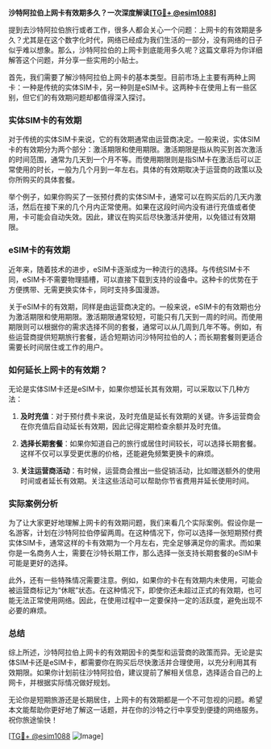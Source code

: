 **沙特阿拉伯上网卡有效期多久？一次深度解读[[TG💪+ @esim1088](https://t.me/s/esim1088)]**

提到去沙特阿拉伯旅行或者工作，很多人都会关心一个问题：上网卡的有效期是多久？尤其是在这个数字化时代，网络已经成为我们生活的一部分，没有网络的日子似乎难以想象。那么，沙特阿拉伯的上网卡到底能用多久呢？这篇文章将为你详细解答这个问题，并分享一些实用的小贴士。

首先，我们需要了解沙特阿拉伯上网卡的基本类型。目前市场上主要有两种上网卡：一种是传统的实体SIM卡，另一种则是eSIM卡。这两种卡在使用上有一些区别，但它们的有效期问题却都值得深入探讨。

### 实体SIM卡的有效期

对于传统的实体SIM卡来说，它的有效期通常由运营商决定。一般来说，实体SIM卡的有效期分为两个部分：激活期限和使用期限。激活期限是指从购买到首次激活的时间范围，通常为几天到一个月不等。而使用期限则是指SIM卡在激活后可以正常使用的时长，一般为几个月到一年左右。具体的有效期取决于运营商的政策以及你所购买的具体套餐。

举个例子，如果你购买了一张预付费的实体SIM卡，通常可以在购买后的几天内激活，然后在接下来的几个月内正常使用。如果在这段时间内没有进行充值或者使用，卡可能会自动失效。因此，建议在购买后尽快激活并使用，以免错过有效期限。

### eSIM卡的有效期

近年来，随着技术的进步，eSIM卡逐渐成为一种流行的选择。与传统SIM卡不同，eSIM卡不需要物理插槽，可以直接下载到支持的设备中。这种卡的优势在于方便携带、无需更换实体卡，同时支持多国漫游。

关于eSIM卡的有效期，同样是由运营商决定的。一般来说，eSIM卡的有效期也分为激活期限和使用期限。激活期限通常较短，可能只有几天到一周的时间。而使用期限则可以根据你的需求选择不同的套餐，通常可以从几周到几年不等。例如，有些运营商提供短期旅行套餐，适合短期访问沙特阿拉伯的人；而长期套餐则更适合需要长时间居住或工作的用户。

### 如何延长上网卡的有效期？

无论是实体SIM卡还是eSIM卡，如果你想延长其有效期，可以采取以下几种方法：

1. **及时充值**：对于预付费卡来说，及时充值是延长有效期的关键。许多运营商会在你充值后自动延长有效期，因此记得定期检查余额并及时充值。

2. **选择长期套餐**：如果你知道自己的旅行或居住时间较长，可以选择长期套餐。这样不仅可以享受更优惠的价格，还能避免频繁更换卡的麻烦。

3. **关注运营商活动**：有时候，运营商会推出一些促销活动，比如赠送额外的使用时间或者延长有效期。关注这些活动可以帮助你节省费用并延长使用时间。

### 实际案例分析

为了让大家更好地理解上网卡的有效期问题，我们来看几个实际案例。假设你是一名游客，计划在沙特阿拉伯停留两周。在这种情况下，你可以选择一张短期预付费实体SIM卡，通常这样的卡有效期为一个月左右，完全足够满足你的需求。而如果你是一名商务人士，需要在沙特长期工作，那么选择一张支持长期套餐的eSIM卡可能是更好的选择。

此外，还有一些特殊情况需要注意。例如，如果你的卡在有效期内未使用，可能会被运营商标记为“休眠”状态。在这种情况下，即使你还未超过正式的有效期，也可能无法正常使用网络。因此，在使用过程中一定要保持一定的活跃度，避免出现不必要的麻烦。

### 总结

综上所述，沙特阿拉伯上网卡的有效期因卡的类型和运营商的政策而异。无论是实体SIM卡还是eSIM卡，都需要你在购买后尽快激活并合理使用，以充分利用其有效期限。如果你计划前往沙特阿拉伯，建议提前了解相关信息，选择适合自己的上网卡，并根据实际情况做好规划。

无论你是短期旅游还是长期居住，上网卡的有效期都是一个不可忽视的问题。希望本文能帮助你更好地了解这一话题，并在你的沙特之行中享受到便捷的网络服务。祝你旅途愉快！

[[TG💪+ @esim1088](https://t.me/s/esim1088) ![Image](https://i.postimg.cc/4NQfJmqS/Snipaste-2025-05-13-00-14-12.png)]